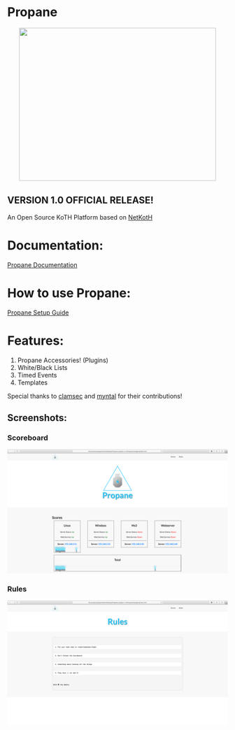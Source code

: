 # Propane

<p align="center">
<img src="https://raw.githubusercontent.com/InjectionSoftwareDevelopment/Propane/master/propane-logo.png" width=450px height=350px/>
</p>


## VERSION 1.0 OFFICIAL RELEASE!

An Open Source KoTH Platform based on [NetKotH](https://github.com/NetKotH/netkoth-python)


# Documentation:
[Propane Documentation](https://github.com/InjectionSoftwareDevelopment/Propane/blob/master/doc/markdown/)



# How to use Propane:
[Propane Setup Guide](https://github.com/InjectionSoftwareDevelopment/Propane/blob/master/doc/markdown/propane_setup.md)


# Features:
1. Propane Accessories! (Plugins)
2. White/Black Lists
3. Timed Events
4. Templates

Special thanks to [clamsec](https://github.com/ClamSec) and [myntal](https://github.com/Myntal) for their contributions!

## Screenshots:

### Scoreboard

<img src="https://raw.githubusercontent.com/InjectionSoftwareDevelopment/Propane/master/scoreboard.png">

### Rules

<img src="https://raw.githubusercontent.com/InjectionSoftwareDevelopment/Propane/master/rules.png">
